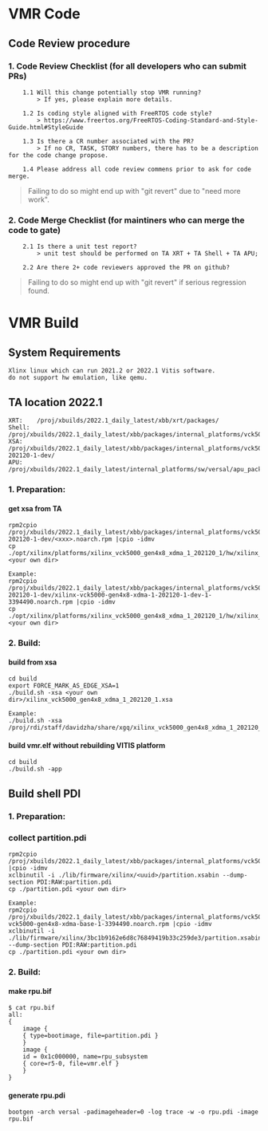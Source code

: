 # VMR Code

## Code Review procedure

### 1. Code Review Checklist (for all developers who can submit PRs)

        1.1 Will this change potentially stop VMR running? 
            > If yes, please explain more details.

        1.2 Is coding style aligned with FreeRTOS code style?
            > https://www.freertos.org/FreeRTOS-Coding-Standard-and-Style-Guide.html#StyleGuide

        1.3 Is there a CR number associated with the PR?
            > If no CR, TASK, STORY numbers, there has to be a description for the code change propose.

        1.4 Please address all code review commens prior to ask for code merge.

> Failing to do so might end up with "git revert" due to "need more work".
	
	
### 2. Code Merge Checklist (for maintiners who can merge the code to gate)

        2.1 Is there a unit test report?
            > unit test should be performed on TA XRT + TA Shell + TA APU;

        2.2 Are there 2+ code reviewers approved the PR on github?

> Failing to do so might end up with "git revert" if serious regression found. 

# VMR Build

## System Requirements

	Xlinx linux which can run 2021.2 or 2022.1 Vitis software.
	do not support hw emulation, like qemu.

## TA location 2022.1

	XRT: 	/proj/xbuilds/2022.1_daily_latest/xbb/xrt/packages/
	Shell: 	/proj/xbuilds/2022.1_daily_latest/xbb/packages/internal_platforms/vck5000/gen4x8_xdma/base/
	XSA: 	/proj/xbuilds/2022.1_daily_latest/xbb/packages/internal_platforms/vck5000/gen4x8_xdma/1-202120-1-dev/
	APU: 	/proj/xbuilds/2022.1_daily_latest/internal_platforms/sw/versal/apu_packages/versal/

### 1. Preparation:

#### get xsa from TA

	rpm2cpio /proj/xbuilds/2022.1_daily_latest/xbb/packages/internal_platforms/vck5000/gen4x8_xdma/1-202120-1-dev/<xxx>.noarch.rpm |cpio -idmv
	cp ./opt/xilinx/platforms/xilinx_vck5000_gen4x8_xdma_1_202120_1/hw/xilinx_vck5000_gen4x8_xdma_1_202120_1.xsa <your own dir>

	Example:
	rpm2cpio /proj/xbuilds/2022.1_daily_latest/xbb/packages/internal_platforms/vck5000/gen4x8_xdma/1-202120-1-dev/xilinx-vck5000-gen4x8-xdma-1-202120-1-dev-1-3394490.noarch.rpm |cpio -idmv
	cp ./opt/xilinx/platforms/xilinx_vck5000_gen4x8_xdma_1_202120_1/hw/xilinx_vck5000_gen4x8_xdma_1_202120_1.xsa <your own dir>

### 2. Build:

#### build from xsa

	cd build
	export FORCE_MARK_AS_EDGE_XSA=1
	./build.sh -xsa <your own dir>/xilinx_vck5000_gen4x8_xdma_1_202120_1.xsa

 	Example:
 	./build.sh -xsa /proj/rdi/staff/davidzha/share/xgq/xilinx_vck5000_gen4x8_xdma_1_202120_1.xsa

#### build vmr.elf without rebuilding VITIS platform

	cd build
	./build.sh -app

## Build shell PDI 

### 1. Preparation:
### collect partition.pdi

	rpm2cpio /proj/xbuilds/2022.1_daily_latest/xbb/packages/internal_platforms/vck5000/gen4x8_xdma/base/<xxx>.noarch.rpm |cpio -idmv
	xclbinutil -i ./lib/firmware/xilinx/<uuid>/partition.xsabin --dump-section PDI:RAW:partition.pdi
	cp ./partition.pdi <your own dir>

	Example:
	rpm2cpio /proj/xbuilds/2022.1_daily_latest/xbb/packages/internal_platforms/vck5000/gen4x8_xdma/base/xilinx-vck5000-gen4x8-xdma-base-1-3394490.noarch.rpm |cpio -idmv
	xclbinutil -i ./lib/firmware/xilinx/3bc1b9162e6d8c76849419b33c259de3/partition.xsabin --dump-section PDI:RAW:partition.pdi
	cp ./partition.pdi <your own dir>

### 2. Build:
#### make rpu.bif

	$ cat rpu.bif 
	all:
	{
	    image {
		{ type=bootimage, file=partition.pdi }
	    }
	    image {
		id = 0x1c000000, name=rpu_subsystem
		{ core=r5-0, file=vmr.elf }
	    }
	}

#### generate rpu.pdi
	bootgen -arch versal -padimageheader=0 -log trace -w -o rpu.pdi -image rpu.bif
